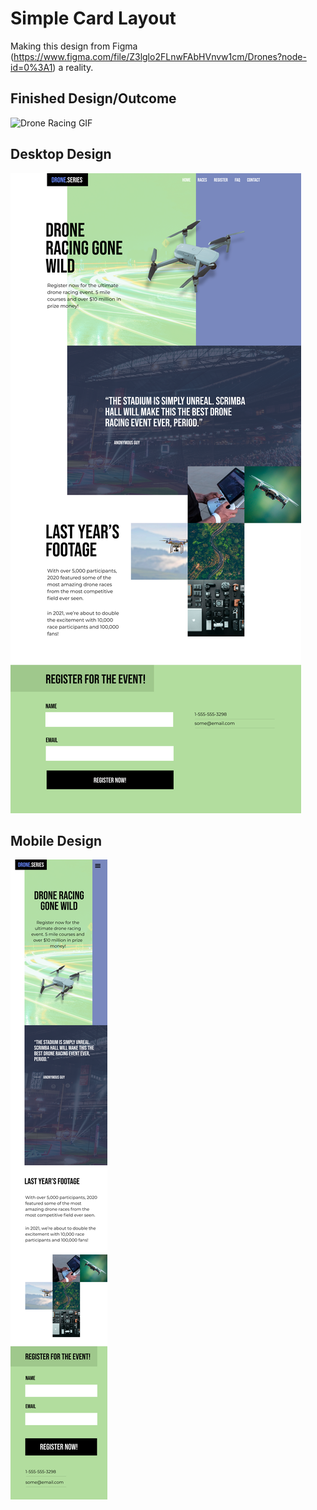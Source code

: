 # Simple Card Layout

Making this design from Figma (https://www.figma.com/file/Z3lglo2FLnwFAbHVnvw1cm/Drones?node-id=0%3A1) a reality.

## Finished Design/Outcome
![Drone Racing GIF](./drone_racing.gif)

## Desktop Design

![Desktop Drone Racing Page](./Drones_desktop.png)

## Mobile Design

![Mobile Drone Racing Page](./Drones_mobile.png)
